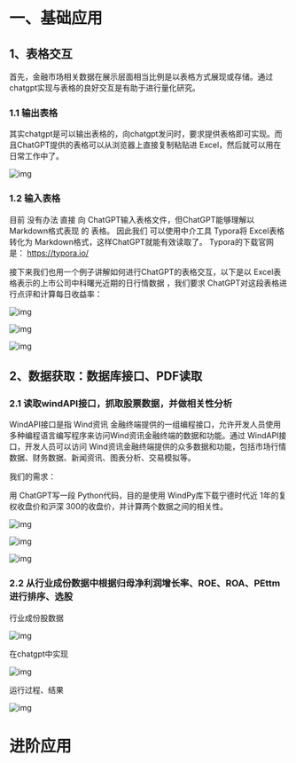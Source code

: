 # 一、基础应用

## **1、表格交互**

首先，金融市场相关数据在展示层面相当比例是以表格方式展现或存储。通过chatgpt实现与表格的良好交互是有助于进行量化研究。

### **1.1 输出表格**

其实chatgpt是可以输出表格的，向chatgpt发问时，要求提供表格即可实现。而且ChatGPT提供的表格可以从浏览器上直接复制粘贴进 Excel，然后就可以用在日常工作中了。

![img](images/(null)-20230514234748169.(null))

### **1.2 输入表格**

目前 没有办法 直接 向 ChatGPT输入表格文件，但ChatGPT能够理解以 Markdown格式表现 的 表格。 因此我们 可以使用中介工具 Typora将 Excel表格转化为 Markdown格式，这样ChatGPT就能有效读取了。 Typora的下载官网是： https://typora.io/

接下来我们也用一个例子讲解如何进行ChatGPT的表格交互，以下是以 Excel表格表示的上市公司中科曙光近期的日行情数据 ，我们要求 ChatGPT对这段表格进行点评和计算每日收益率：

![img](images/(null)-20230514234749487.(null))

![img](images/(null)-20230514234748163.(null))

![img](images/(null)-20230514234748637.(null))

## **2、数据获取：数据库接口、PDF读取**

### 2.1 读取windAPI接口，抓取股票数据，并做相关性分析

WindAPI接口是指 Wind资讯 金融终端提供的一组编程接口，允许开发人员使用多种编程语言编写程序来访问Wind资讯金融终端的数据和功能。通过 WindAPI接口，开发人员可以访问 Wind资讯金融终端提供的众多数据和功能，包括市场行情数据、财务数据、新闻资讯、图表分析、交易模拟等。

我们的需求：

用 ChatGPT写一段 Python代码，目的是使用 WindPy库下载宁德时代近 1年的复权收盘价和沪深 300的收盘价，并计算两个数据之间的相关性。

![img](images/(null)-20230514234753231.(null))

![img](images/(null)-20230514234748666.(null))

![img](images/(null)-20230514234751803.(null))

### 2.2 从行业成份数据中根据归母净利润增长率、ROE、ROA、PEttm进行排序、选股

行业成份股数据

![img](images/(null)-20230514234752034.(null))

在chatgpt中实现

![img](images/(null)-20230514234752108.(null))

运行过程、结果

![img](images/(null)-20230514234749769.(null))

# 进阶应用
